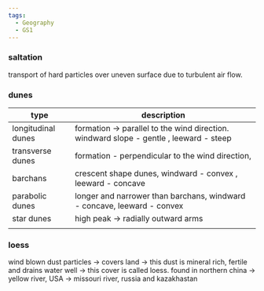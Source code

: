 ```yaml
---
tags:
  - Geography
  - GS1
---
```

### saltation
transport of hard particles over uneven surface due to turbulent air flow.

### dunes

| type               | description                                                                            |
| ------------------ | -------------------------------------------------------------------------------------- |
| longitudinal dunes | formation -> parallel to the wind direction. windward slope - gentle , leeward - steep |
| transverse dunes   | formation - perpendicular to the wind direction,                                       |
| barchans           | crescent shape dunes, windward - convex , leeward - concave                            |
| parabolic dunes    | longer and narrower than barchans, windward - concave, leeward - convex                |
| star dunes         | high peak -> radially outward arms                                                     |
|                    |                                                                                        |
### loess
wind blown dust particles -> covers land -> this dust is mineral rich, fertile and drains water well -> this cover is called loess.
found in northern china -> yellow river, USA -> missouri river, russia and kazakhastan
